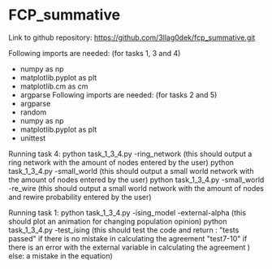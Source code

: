 # FCP_summative

Link to github repository:
https://github.com/3llag0dek/fcp_summative.git

Following imports are needed: (for tasks 1, 3 and 4)
- numpy as np
- matplotlib.pyplot as plt
- matplotlib.cm as cm
- argparse
Following imports are needed: (for tasks 2 and 5)
- argparse
- random
- numpy as np
- matplotlib.pyplot as plt
- unittest

Running task 4:
python task_1_3_4.py -ring_network <number of nodes>
  (this should output a ring network with the amount of nodes entered by the user)
python task_1_3_4.py -small_world <number of nodes>
  (this should output a small world network with the amount of nodes entered by the user)
python task_1_3_4.py -small_world <number of nodes> -re_wire <re-wire probability>
  (this should output a small world network with the amount of nodes and rewire probability entered by the user)

Running task 1:
python task_1_3_4.py -ising_model -external<the strength of external opinion>-alpha<probability of fliping opinion>
(this should plot an animation for changing population opinion)
python task_1_3_4.py -test_ising
(this should test the code and return :
"tests passed" if there is no mistake in calculating the agreement
"test7-10" if there is an error with the external variable in calculating the agreement )
else: a mistake in the equation)

